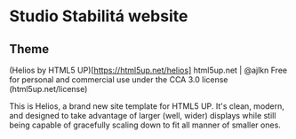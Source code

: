 # Studio Stabilitá website

## Theme
(Helios by HTML5 UP)[https://html5up.net/helios]
html5up.net | @ajlkn
Free for personal and commercial use under the CCA 3.0 license (html5up.net/license)

This is Helios, a brand new site template for HTML5 UP. It's clean, modern, and designed
to take advantage of larger (well, wider) displays while still being capable of gracefully
scaling down to fit all manner of smaller ones.
